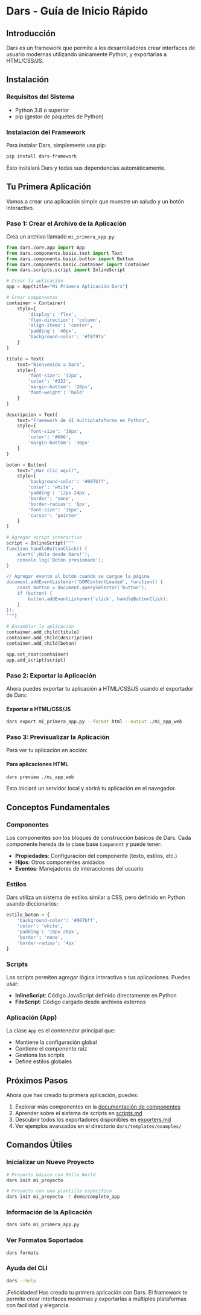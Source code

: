# Dars - Guía de Inicio Rápido

## Introducción

Dars es un framework que permite a los desarrolladores crear interfaces de usuario modernas utilizando únicamente Python, y exportarlas a HTML/CSS/JS.

## Instalación

### Requisitos del Sistema

- Python 3.8 o superior
- pip (gestor de paquetes de Python)

### Instalación del Framework

Para instalar Dars, simplemente usa pip:

```bash
pip install dars-framework
```

Esto instalará Dars y todas sus dependencias automáticamente.

## Tu Primera Aplicación

Vamos a crear una aplicación simple que muestre un saludo y un botón interactivo.

### Paso 1: Crear el Archivo de la Aplicación

Crea un archivo llamado `mi_primera_app.py`:

```python
from dars.core.app import App
from dars.components.basic.text import Text
from dars.components.basic.button import Button
from dars.components.basic.container import Container
from dars.scripts.script import InlineScript

# Crear la aplicación
app = App(title="Mi Primera Aplicación Dars")

# Crear componentes
container = Container(
    style={
        'display': 'flex',
        'flex-direction': 'column',
        'align-items': 'center',
        'padding': '40px',
        'background-color': '#f8f9fa'
    }
)

titulo = Text(
    text="Bienvenido a Dars",
    style={
        'font-size': '32px',
        'color': '#333',
        'margin-bottom': '20px',
        'font-weight': 'bold'
    }
)

descripcion = Text(
    text="Framework de UI multiplataforma en Python",
    style={
        'font-size': '18px',
        'color': '#666',
        'margin-bottom': '30px'
    }
)

boton = Button(
    text="¡Haz clic aquí!",
    style={
        'background-color': '#007bff',
        'color': 'white',
        'padding': '12px 24px',
        'border': 'none',
        'border-radius': '6px',
        'font-size': '16px',
        'cursor': 'pointer'
    }
)

# Agregar script interactivo
script = InlineScript("""
function handleButtonClick() {
    alert('¡Hola desde Dars!');
    console.log('Botón presionado');
}

// Agregar evento al botón cuando se cargue la página
document.addEventListener('DOMContentLoaded', function() {
    const button = document.querySelector('button');
    if (button) {
        button.addEventListener('click', handleButtonClick);
    }
});
""")

# Ensamblar la aplicación
container.add_child(titulo)
container.add_child(descripcion)
container.add_child(boton)

app.set_root(container)
app.add_script(script)
```

### Paso 2: Exportar la Aplicación

Ahora puedes exportar tu aplicación a HTML/CSS/JS usando el exportador de Dars:

#### Exportar a HTML/CSS/JS

```bash
dars export mi_primera_app.py --format html --output ./mi_app_web
```

### Paso 3: Previsualizar la Aplicación

Para ver tu aplicación en acción:

#### Para aplicaciones HTML

```bash
dars preview ./mi_app_web
```

Esto iniciará un servidor local y abrirá tu aplicación en el navegador.

## Conceptos Fundamentales

### Componentes

Los componentes son los bloques de construcción básicos de Dars. Cada componente hereda de la clase base `Component` y puede tener:

- **Propiedades**: Configuración del componente (texto, estilos, etc.)
- **Hijos**: Otros componentes anidados
- **Eventos**: Manejadores de interacciones del usuario

### Estilos

Dars utiliza un sistema de estilos similar a CSS, pero definido en Python usando diccionarios:

```python
estilo_boton = {
    'background-color': '#007bff',
    'color': 'white',
    'padding': '10px 20px',
    'border': 'none',
    'border-radius': '4px'
}
```

### Scripts

Los scripts permiten agregar lógica interactiva a tus aplicaciones. Puedes usar:

- **InlineScript**: Código JavaScript definido directamente en Python
- **FileScript**: Código cargado desde archivos externos

### Aplicación (App)

La clase `App` es el contenedor principal que:

- Mantiene la configuración global
- Contiene el componente raíz
- Gestiona los scripts
- Define estilos globales

## Próximos Pasos

Ahora que has creado tu primera aplicación, puedes:

1. Explorar más componentes en la [documentación de componentes](components.md)
2. Aprender sobre el sistema de scripts en [scripts.md](scripts.md)
3. Descubrir todos los exportadores disponibles en [exporters.md](exporters.md)
4. Ver ejemplos avanzados en el directorio `dars/templates/examples/`

## Comandos Útiles

### Inicializar un Nuevo Proyecto

```bash
# Proyecto básico con Hello World
dars init mi_proyecto

# Proyecto con una plantilla específica
dars init mi_proyecto -t demo/complete_app
```

### Información de la Aplicación

```bash
dars info mi_primera_app.py
```

### Ver Formatos Soportados

```bash
dars formats
```

### Ayuda del CLI

```bash
dars --help
```

¡Felicidades! Has creado tu primera aplicación con Dars. El framework te permite crear interfaces modernas y exportarlas a múltiples plataformas con facilidad y elegancia.


